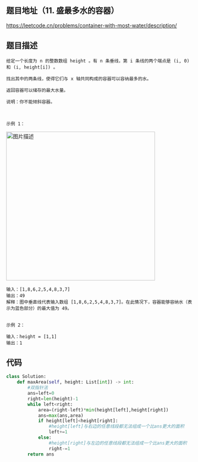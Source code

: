 ## 题目地址（11. 盛最多水的容器）

https://leetcode.cn/problems/container-with-most-water/description/

## 题目描述

```
给定一个长度为 n 的整数数组 height 。有 n 条垂线，第 i 条线的两个端点是 (i, 0) 和 (i, height[i]) 。

找出其中的两条线，使得它们与 x 轴共同构成的容器可以容纳最多的水。

返回容器可以储存的最大水量。

说明：你不能倾斜容器。

 

示例 1：
```

<p>
  <img src="https://aliyun-lc-upload.oss-cn-hangzhou.aliyuncs.com/aliyun-lc-upload/uploads/2018/07/25/question_11.jpg" alt="图片描述" width="400"/>
</p>

```
输入：[1,8,6,2,5,4,8,3,7]
输出：49 
解释：图中垂直线代表输入数组 [1,8,6,2,5,4,8,3,7]。在此情况下，容器能够容纳水（表示为蓝色部分）的最大值为 49。


示例 2：

输入：height = [1,1]
输出：1
```

## 代码

```python
class Solution:
    def maxArea(self, height: List[int]) -> int:
        #双指针法
        ans=left=0
        right=len(height)-1
        while left<right:
            area=(right-left)*min(height[left],height[right])
            ans=max(ans,area)
            if height[left]<height[right]: 
                #height[left]与右边的任意线段都无法组成一个比ans更大的面积
                left+=1
            else: 
                #height[right]与左边的任意线段都无法组成一个比ans更大的面积
                right-=1
        return ans
```
